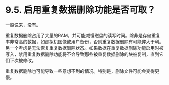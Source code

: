 # 9.5. 启用重复数据删除功能是否可取？

一般说来，没有。

重复数据删除占用了大量的RAM，并可能减慢磁盘的读写时间。除非是存储重复率非常高的数据，如虚拟机图像或用户备份，否则重复数据删除有可能弊大于利。另一个考虑是无法恢复重复数据删除状态。如果数据在重复数据删除功能启用时被写入，禁用重复数据删除功能将不会导致那些被重复数据删除的块被复制，直到它们下次被修改。

重复数据删除也可能导致一些意想不到的情况。特别是，删除文件可能会变得更慢。
